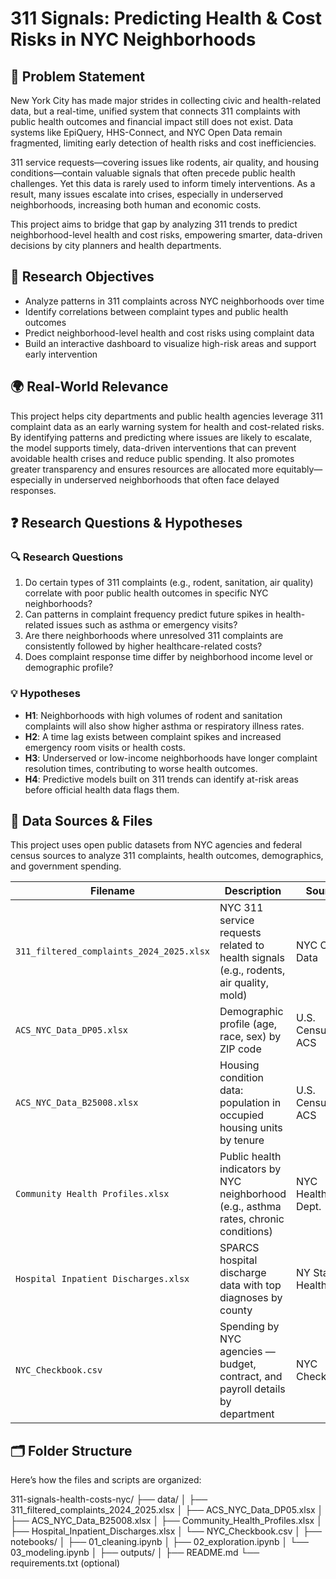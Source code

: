 # 311 Signals: Predicting Health & Cost Risks in NYC Neighborhoods

## 📍 Problem Statement
New York City has made major strides in collecting civic and health-related data, but a real-time, unified system that connects 311 complaints with public health outcomes and financial impact still does not exist. Data systems like EpiQuery, HHS-Connect, and NYC Open Data remain fragmented, limiting early detection of health risks and cost inefficiencies.

311 service requests—covering issues like rodents, air quality, and housing conditions—contain valuable signals that often precede public health challenges. Yet this data is rarely used to inform timely interventions. As a result, many issues escalate into crises, especially in underserved neighborhoods, increasing both human and economic costs.

This project aims to bridge that gap by analyzing 311 trends to predict neighborhood-level health and cost risks, empowering smarter, data-driven decisions by city planners and health departments.

## 🎯 Research Objectives
- Analyze patterns in 311 complaints across NYC neighborhoods over time
- Identify correlations between complaint types and public health outcomes
- Predict neighborhood-level health and cost risks using complaint data
- Build an interactive dashboard to visualize high-risk areas and support early intervention

## 🌍 Real-World Relevance
This project helps city departments and public health agencies leverage 311 complaint data as an early warning system for health and cost-related risks. By identifying patterns and predicting where issues are likely to escalate, the model supports timely, data-driven interventions that can prevent avoidable health crises and reduce public spending. It also promotes greater transparency and ensures resources are allocated more equitably—especially in underserved neighborhoods that often face delayed responses.

## ❓ Research Questions & Hypotheses

### 🔍 Research Questions
1. Do certain types of 311 complaints (e.g., rodent, sanitation, air quality) correlate with poor public health outcomes in specific NYC neighborhoods?
2. Can patterns in complaint frequency predict future spikes in health-related issues such as asthma or emergency visits?
3. Are there neighborhoods where unresolved 311 complaints are consistently followed by higher healthcare-related costs?
4. Does complaint response time differ by neighborhood income level or demographic profile?

### 💡 Hypotheses
- **H1**: Neighborhoods with high volumes of rodent and sanitation complaints will also show higher asthma or respiratory illness rates.
- **H2**: A time lag exists between complaint spikes and increased emergency room visits or health costs.
- **H3**: Underserved or low-income neighborhoods have longer complaint resolution times, contributing to worse health outcomes.
- **H4**: Predictive models built on 311 trends can identify at-risk areas before official health data flags them.

## 📂 Data Sources & Files

This project uses open public datasets from NYC agencies and federal census sources to analyze 311 complaints, health outcomes, demographics, and government spending.

| Filename                                 | Description                                                                                 | Source            |
|------------------------------------------|---------------------------------------------------------------------------------------------|-------------------|
| `311_filtered_complaints_2024_2025.xlsx` | NYC 311 service requests related to health signals (e.g., rodents, air quality, mold)       | NYC Open Data     |
| `ACS_NYC_Data_DP05.xlsx`                 | Demographic profile (age, race, sex) by ZIP code                                            | U.S. Census ACS   |
| `ACS_NYC_Data_B25008.xlsx`               | Housing condition data: population in occupied housing units by tenure                     | U.S. Census ACS   |
| `Community Health Profiles.xlsx`         | Public health indicators by NYC neighborhood (e.g., asthma rates, chronic conditions)       | NYC Health Dept.  |
| `Hospital Inpatient Discharges.xlsx`     | SPARCS hospital discharge data with top diagnoses by county                                | NY State Health   |
| `NYC_Checkbook.csv`                      | Spending by NYC agencies — budget, contract, and payroll details by department              | NYC Checkbook     |

## 🗂️ Folder Structure

Here’s how the files and scripts are organized:

311-signals-health-costs-nyc/
├── data/
│   ├── 311_filtered_complaints_2024_2025.xlsx
│   ├── ACS_NYC_Data_DP05.xlsx
│   ├── ACS_NYC_Data_B25008.xlsx
│   ├── Community_Health_Profiles.xlsx
│   ├── Hospital_Inpatient_Discharges.xlsx
│   └── NYC_Checkbook.csv
│
├── notebooks/
│   ├── 01_cleaning.ipynb
│   ├── 02_exploration.ipynb
│   └── 03_modeling.ipynb
│
├── outputs/
│
├── README.md
└── requirements.txt (optional)


